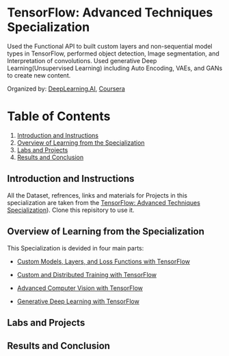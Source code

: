 # TensorFlow: Advanced Techniques Specialization

Used the Functional API to built custom layers and non-sequential model types in TensorFlow, performed object detection, Image segmentation, and Interpretation of convolutions. Used generative Deep Learning(Unsupervised Learning) including Auto Encoding, VAEs, and GANs to create new content.

Organized by: [DeepLearning.AI](https://www.deeplearning.ai/), [Coursera](https://coursera.org/)

# Table of Contents

1. [Introduction and Instructions](#my-first-title)
2. [Overview of Learning from the Specialization](#my-second-title)
3. [Labs and Projects](#my-third-title)
4. [Results and Conclusion](#my-fourth-title)
## Introduction and Instructions
All the Dataset, refrences, links and materials for Projects in this specialization are taken from the [TensorFlow: Advanced Techniques Specialization](https://www.coursera.org/specializations/tensorflow-advanced-techniques)). 
Clone this repisitory to use it. 

## Overview of Learning from the Specialization
This Specialization is devided in four main parts:
* [Custom Models, Layers, and Loss Functions with TensorFlow](https://www.coursera.org/learn/custom-models-layers-loss-functions-with-tensorflow?specialization=tensorflow-advanced-techniques)
 
 
* [Custom and Distributed Training with TensorFlow](https://www.coursera.org/learn/custom-distributed-training-with-tensorflow?specialization=tensorflow-advanced-techniques)


* [Advanced Computer Vision with TensorFlow](https://www.coursera.org/learn/advanced-computer-vision-with-tensorflow?specialization=tensorflow-advanced-techniques)


* [Generative Deep Learning with TensorFlow](https://www.coursera.org/learn/generative-deep-learning-with-tensorflow?specialization=tensorflow-advanced-techniques)




## Labs and Projects




## Results and Conclusion
